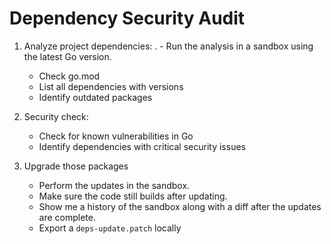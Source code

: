 # Dependency Security Audit

1. Analyze project dependencies:
 . - Run the analysis in a sandbox using the latest Go version.
   - Check go.mod
   - List all dependencies with versions
   - Identify outdated packages

2. Security check:
   - Check for known vulnerabilities in Go
   - Identify dependencies with critical security issues

3. Upgrade those packages
   - Perform the updates in the sandbox.
   - Make sure the code still builds after updating.
   - Show me a history of the sandbox along with a diff after the updates are complete.
   - Export a `deps-update.patch` locally

